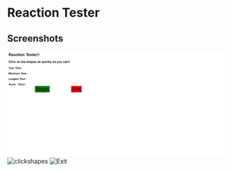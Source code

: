 # Reaction Tester

## Screenshots
  ![Home](\home.png)
  ![clickshapes]('clickshapes.png')
  ![Exit]('exit.png')
